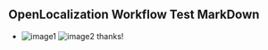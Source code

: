 ## OpenLocalization Workflow Test MarkDown
* ![image1](.\c9b3ea6a-fae3-4fd9-8db4-4140a47a5bcf.PNG)   ![image2](.\1740d13f-f75f-4709-9b4e-8f5ef6bd9727.png) 
thanks!